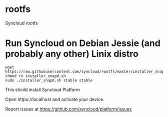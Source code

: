 # rootfs
Syncloud rootfs

# Run Syncloud on Debian Jessie (and probably any other) Linix distro

````
wget https://raw.githubusercontent.com/syncloud/rootfs/master/installer_snapd.sh
chmod +x installer_snapd.sh
sudo ./installer_snapd.sh stable stable
````

This shoild install Syncloud Platform

Open https://localhost and activate your device.

Report issues at https://github.com/syncloud/platform/issues